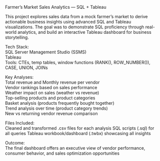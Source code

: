 Farmer’s Market Sales Analytics — SQL + Tableau

This project explores sales data from a mock farmer’s market to derive actionable business insights using advanced SQL and Tableau visualizations.
The goal was to demonstrate SQL proficiency through real-world analytics, and build an interactive Tableau dashboard for business storytelling.

Tech Stack:  
SQL Server Management Studio (SSMS)  
Tableau  
Tools: CTEs, temp tables, window functions (RANK(), ROW_NUMBER()), CASE, UNION, JOINs

Key Analyses:  
Total revenue and Monthly revenue per vendor  
Vendor rankings based on sales performance  
Weather impact on sales (weather vs revenue)  
Top-selling products and product categories  
Basket analysis (products frequently bought together)  
Trend analysis over time (product category trends)  
New vs returning vendor revenue comparison  

Files Included:  
Cleaned and transformed .csv files for each analysis
SQL scripts (.sql) for all queries
Tableau workbook/dashboard (.twbx) showcasing all insights

Outcome:  
The final dashboard offers an executive view of vendor performance, consumer behavior, and sales optimization opportunities
